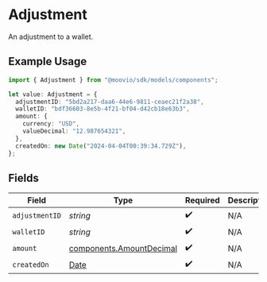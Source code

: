 # Adjustment

An adjustment to a wallet.

## Example Usage

```typescript
import { Adjustment } from "@moovio/sdk/models/components";

let value: Adjustment = {
  adjustmentID: "5bd2a217-daa6-44e6-9811-ceaec21f2a38",
  walletID: "bdf36603-8e5b-4f21-bf04-d42cb18e63b3",
  amount: {
    currency: "USD",
    valueDecimal: "12.987654321",
  },
  createdOn: new Date("2024-04-04T00:39:34.729Z"),
};
```

## Fields

| Field                                                                                         | Type                                                                                          | Required                                                                                      | Description                                                                                   |
| --------------------------------------------------------------------------------------------- | --------------------------------------------------------------------------------------------- | --------------------------------------------------------------------------------------------- | --------------------------------------------------------------------------------------------- |
| `adjustmentID`                                                                                | *string*                                                                                      | :heavy_check_mark:                                                                            | N/A                                                                                           |
| `walletID`                                                                                    | *string*                                                                                      | :heavy_check_mark:                                                                            | N/A                                                                                           |
| `amount`                                                                                      | [components.AmountDecimal](../../models/components/amountdecimal.md)                          | :heavy_check_mark:                                                                            | N/A                                                                                           |
| `createdOn`                                                                                   | [Date](https://developer.mozilla.org/en-US/docs/Web/JavaScript/Reference/Global_Objects/Date) | :heavy_check_mark:                                                                            | N/A                                                                                           |